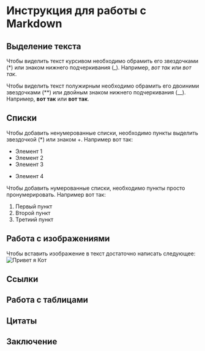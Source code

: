 # Инструкция для работы с Markdown

## Выделение текста

Чтобы виделить текст курсивом необходимо обрамить его звездочками (*) или знаком нижнего подчеркивания (_). Например, *вот так* или _вот так_.

Чтобы виделить текст полужирным необходимо обрамить его двоиними звездочками (**) или двойным знаком нижнего подчеркивания (__). Например, **вот так** или __вот так__.

## Списки 


Чтобы добавить ненумерованные списки, необходимо пункты выделить звездочкой (*) или знаком +.
Например вот так:
* Элемент 1
* Элемент 2
* Элемент 3
+ Элемент 4

Чтобы добавить нумерованные списки, необходимо пункты просто пронумерировать.
Например вот так:
1. Первый пункт
2. Второй пункт
3. Третиий пункт
## Работа с изображениями

Чтобы вставить изображение в текст достаточно написать следующее:
![Привет я Кот](Cat.jpg)

## Ссылки

## Работа с таблицами

## Цитаты 

## Заключение 

